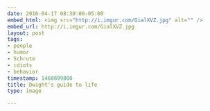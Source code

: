 ```yaml
---
date: 2016-04-17 08:30:00-05:00
embed_html: <img src="http://i.imgur.com/GialXVZ.jpg" alt="" />
embed_url: http://i.imgur.com/GialXVZ.jpg
layout: post
tags:
- people
- humor
- Schrute
- idiots
- behavior
timestamp: 1460899800
title: Dwight's guide to life
type: image

---
```

<img src="http://i.imgur.com/GialXVZ.jpg" alt="" />

